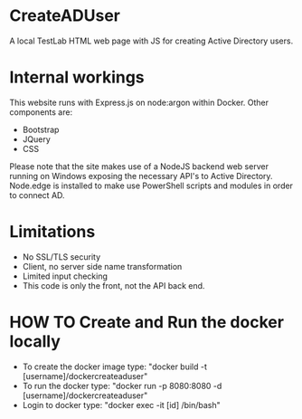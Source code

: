 # CreateADUser
A local TestLab HTML web page with JS for creating Active Directory users.

# Internal workings
This website runs with Express.js on node:argon within Docker. Other components are:
- Bootstrap
- JQuery
- CSS

Please note that the site makes use of a NodeJS backend web server running on Windows exposing the necessary API's to Active Directory.  Node.edge is installed to make use PowerShell scripts and modules in order to connect AD.

# Limitations
- No SSL/TLS security
- Client, no server side name transformation
- Limited input checking
- This code is only the front, not the API back end.

# HOW TO Create and Run the docker locally
- To create the docker image type: "docker build -t [username]/dockercreateaduser"
- To run the docker type: "docker run -p 8080:8080 -d [username]/dockercreateaduser"
- Login to docker type: "docker exec -it [id] /bin/bash"
